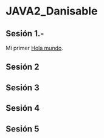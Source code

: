 # JAVA2_Danisable

## Sesión 1.- 
Mi primer [Hola mundo](https://github.com/jhonrolyol/JAVA2_Danisable/blob/main/01_HolaMundo/src/holaMundo.java).

## Sesión 2

## Sesión 3

## Sesión 4

## Sesión 5
